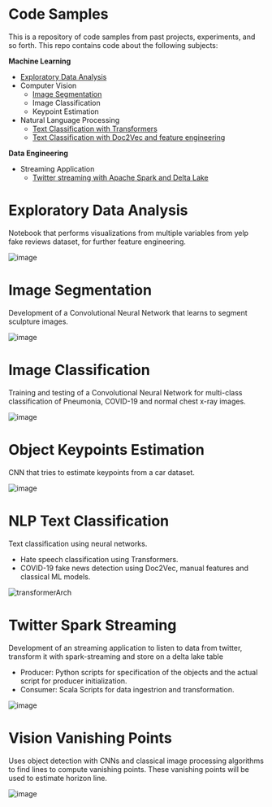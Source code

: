 # Code Samples
This is a repository of code samples from past projects, experiments, and so forth.
This repo contains code about the following subjects:

**Machine Learning**

- [Exploratory Data Analysis](https://github.com/hector6298/Deep-Learning-Collab-notebooks/blob/master/code%20samples/Machine%20Learning/exploratory_analysis/Yelp_DS_fake_reviews.ipynb)
- Computer Vision
    - [Image Segmentation](https://github.com/hector6298/Deep-Learning-Collab-notebooks/blob/master/code%20samples/Machine%20Learning/image_segmentation/segmentation_sculptures6k.ipynb)
    - Image Classification
    - Keypoint Estimation
- Natural Language Processing
    - [Text Classification with Transformers](https://github.com/hector6298/Deep-Learning-Collab-notebooks/blob/master/code%20samples/Machine%20Learning/NLP_text_classification/NLPTransformers.ipynb)
    - [Text Classification with Doc2Vec and feature engineering](https://github.com/hector6298/Deep-Learning-Collab-notebooks/blob/master/code%20samples/Machine%20Learning/NLP_text_classification/Doc2VecAndFeatures.ipynb)

**Data Engineering**

- Streaming Application
    - [Twitter streaming with Apache Spark and Delta Lake](https://github.com/hector6298/Deep-Learning-Collab-notebooks/tree/master/code%20samples/Data%20Engineering/twitter_spark_streaming)

# Exploratory Data Analysis

Notebook that performs visualizations from multiple variables from yelp fake reviews dataset, for further feature engineering.

![image](https://user-images.githubusercontent.com/41920808/133944805-1a3856d8-4d35-4afb-a52a-2d9e2efcf964.png)

    
# Image Segmentation

Development of a Convolutional Neural Network that learns to segment sculpture images.

![image](https://user-images.githubusercontent.com/41920808/133944877-1d862163-5ee7-4b31-8f3d-99248b6ea657.png)


# Image Classification

Training and testing of a Convolutional Neural Network for multi-class classification of Pneumonia, COVID-19 and normal chest x-ray images.

![image](https://user-images.githubusercontent.com/41920808/133945400-9f1b967b-473a-43b5-ba04-c68456e0cc02.png)


# Object Keypoints Estimation

CNN that tries to estimate keypoints from a car dataset.

![image](https://user-images.githubusercontent.com/41920808/133945086-30c9233a-72b2-4ad7-be9b-f2e2e2503904.png)

# NLP Text Classification

Text classification using neural networks.

- Hate speech classification using Transformers.
- COVID-19 fake news detection using Doc2Vec, manual features and classical ML models.

![transformerArch](https://user-images.githubusercontent.com/41920808/133945321-3f50ec56-3937-41a2-9fa0-347c69d8a017.png)


# Twitter Spark Streaming

Development of an streaming application to listen to data from twitter, transform it with spark-streaming and store on a delta lake table
- Producer: Python scripts for specification of the objects and the actual script for producer initialization.
- Consumer: Scala Scripts for data ingestrion and transformation.

![image](https://user-images.githubusercontent.com/41920808/133945447-f662f06d-b6da-47ef-b490-e65ad5816f1d.png)


# Vision Vanishing Points

Uses object detection with CNNs and classical image processing algorithms to find lines to compute vanishing points. These vanishing points will be used to estimate horizon line.

![image](https://user-images.githubusercontent.com/41920808/133945440-cb3a8d68-6569-45ef-838c-c476e61f98ce.png)

